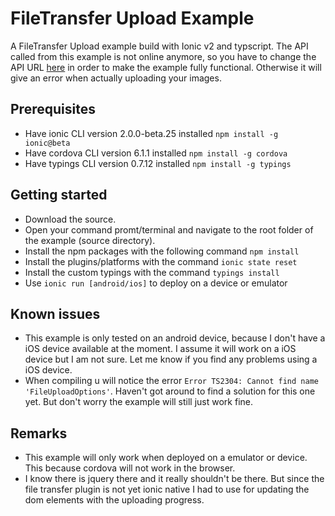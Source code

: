 # FileTransfer Upload Example
A FileTransfer Upload example build with Ionic v2 and typscript. The API called from this example is not online anymore, so you have to change the API URL [here](https://github.com/dtaalbers/FileTransferExample/blob/master/source/app/pages/uploading/uploading.ts#L88) in order to make the example fully functional. Otherwise it will give an error when actually uploading your images.

## Prerequisites
- Have ionic CLI version 2.0.0-beta.25 installed `npm install -g ionic@beta`
- Have cordova CLI version 6.1.1 installed `npm install -g cordova`
- Have typings CLI version 0.7.12 installed `npm install -g typings`

## Getting started

- Download the source.
- Open your command promt/terminal and navigate to the root folder of the example (source directory).
- Install the npm packages with the following command `npm install`
- Install the plugins/platforms with the command `ionic state reset`
- Install the custom typings with the command `typings install`
- Use `ionic run [android/ios]` to deploy on a device or emulator

## Known issues
- This example is only tested on an android device, because I don't have a iOS device available at the moment. I assume it will work on a iOS device but I am not sure. Let me know if you find any problems using a iOS device.
- When compiling u will notice the error `Error TS2304: Cannot find name 'FileUploadOptions'`. Haven't got around to find a solution for this one yet. But don't worry the example will still just work fine.

## Remarks
- This example will only work when deployed on a emulator or device. This because cordova will not work in the browser.
- I know there is jquery there and it really shouldn't be there. But since the file transfer plugin is not yet ionic native I had to use for updating the dom elements with the uploading progress.

